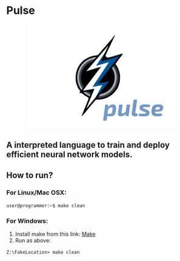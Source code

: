 # Pulse

<p align="center">
  <img src="images/pulse-logo.png" />
</p>

## A interpreted language to train and deploy efficient neural network models.

## How to run?

### For Linux/Mac OSX:

```console
user@programmer:~$ make clean
```

### For Windows:

1) Install make from this link: [Make](http://gnuwin32.sourceforge.net/packages/make.htm)
2) Run as above:

```console
Z:\FakeLocation> make clean
```
